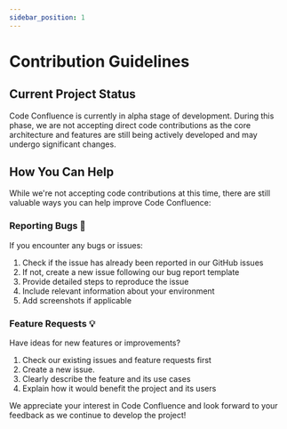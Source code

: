 ```yaml
---
sidebar_position: 1
---
```


# Contribution Guidelines

## Current Project Status

Code Confluence is currently in alpha stage of development. During this phase, we are not accepting direct code contributions as the core architecture and features are still being actively developed and may undergo significant changes.

## How You Can Help

While we're not accepting code contributions at this time, there are still valuable ways you can help improve Code Confluence:

### Reporting Bugs 🐛

If you encounter any bugs or issues:

1. Check if the issue has already been reported in our GitHub issues
2. If not, create a new issue following our bug report template
3. Provide detailed steps to reproduce the issue
4. Include relevant information about your environment
5. Add screenshots if applicable

### Feature Requests 💡

Have ideas for new features or improvements?

1. Check our existing issues and feature requests first
2. Create a new issue.
3. Clearly describe the feature and its use cases
4. Explain how it would benefit the project and its users


We appreciate your interest in Code Confluence and look forward to your feedback as we continue to develop the project!